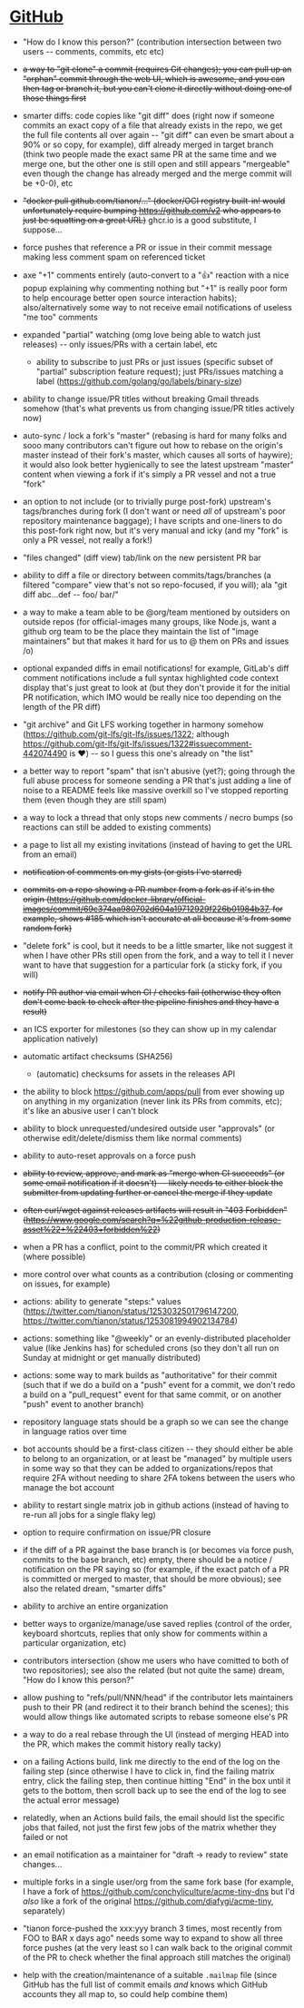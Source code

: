 # [GitHub](https://github.com)

- "How do I know this person?" (contribution intersection between two users -- comments, commits, etc etc)

- ~~a way to "git clone" a commit (requires Git changes); you can pull up an "orphan" commit through the web UI, which is awesome, and you can then tag or branch it, but you can't clone it directly without doing one of those things first~~

- smarter diffs: code copies like "git diff" does (right now if someone commits an exact copy of a file that already exists in the repo, we get the full file contents all over again -- "git diff" can even be smart about a 90% or so copy, for example), diff already merged in target branch (think two people made the exact same PR at the same time and we merge one, but the other one is still open and still appears "mergeable" even though the change has already merged and the merge commit will be +0-0), etc

- ~~"docker pull github.com/tianon/..." (docker/OCI registry built-in! would unfortunately require bumping https://github.com/v2 who appears to just be squatting on a great URL)~~ ghcr.io is a good substitute, I suppose...

- force pushes that reference a PR or issue in their commit message making less comment spam on referenced ticket

- axe "+1" comments entirely (auto-convert to a ":+1:" reaction with a nice popup explaining why commenting nothing but "+1" is really poor form to help encourage better open source interaction habits); also/alternatively some way to not receive email notifications of useless "me too" comments

- expanded "partial" watching (omg love being able to watch just releases) -- only issues/PRs with a certain label, etc
  - ability to subscribe to just PRs or just issues (specific subset of "partial" subscription feature request); just PRs/issues matching a label (https://github.com/golang/go/labels/binary-size)

- ability to change issue/PR titles without breaking Gmail threads somehow (that's what prevents us from changing issue/PR titles actively now)

- auto-sync / lock a fork's "master" (rebasing is hard for many folks and sooo many contributors can't figure out how to rebase on the origin's master instead of their fork's master, which causes all sorts of haywire); it would also look better hygienically to see the latest upstream "master" content when viewing a fork if it's simply a PR vessel and not a true "fork"

- an option to not include (or to trivially purge post-fork) upstream's tags/branches during fork (I don't want or need *all* of upstream's poor repository maintenance baggage); I have scripts and one-liners to do this post-fork right now, but it's very manual and icky (and my "fork" is only a PR vessel, not really a fork!)

- "files changed" (diff view) tab/link on the new persistent PR bar

- ability to diff a file or directory between commits/tags/branches (a filtered "compare" view that's not so repo-focused, if you will); ala "git diff abc...def -- foo/ bar/"

- a way to make a team able to be @org/team mentioned by outsiders on outside repos (for official-images many groups, like Node.js, want a github org team to be the place they maintain the list of "image maintainers" but that makes it hard for us to @ them on PRs and issues /o\)

- optional expanded diffs in email notifications!  for example, GitLab's diff comment notifications include a full syntax highlighted code context display that's just great to look at (but they don't provide it for the initial PR notification, which IMO would be really nice too depending on the length of the PR diff)

- "git archive" and Git LFS working together in harmony somehow (https://github.com/git-lfs/git-lfs/issues/1322; although https://github.com/git-lfs/git-lfs/issues/1322#issuecomment-442074490 is :heart:) -- so I guess this one's already on "the list"

- a better way to report "spam" that isn't abusive (yet?); going through the full abuse process for someone sending a PR that's just adding a line of noise to a README feels like massive overkill so I've stopped reporting them (even though they are still spam)

- a way to lock a thread that only stops new comments / necro bumps (so reactions can still be added to existing comments)

- a page to list all my existing invitations (instead of having to get the URL from an email)

- ~~notification of comments on my gists (or gists I've starred)~~

- ~~commits on a repo showing a PR number from a fork as if it's in the origin (https://github.com/docker-library/official-images/commit/69c374aa980702d604a19712929f226b01984b37, for example, shows #185 which isn't accurate at all because it's from some random fork)~~

- "delete fork" is cool, but it needs to be a little smarter, like not suggest it when I have other PRs still open from the fork, and a way to tell it I never want to have that suggestion for a particular fork (a sticky fork, if you will)

- ~~notify PR author via email when CI / checks fail (otherwise they often don't come back to check after the pipeline finishes and they have a result)~~

- an ICS exporter for milestones (so they can show up in my calendar application natively)

- automatic artifact checksums (SHA256)
  - (automatic) checksums for assets in the releases API

- the ability to block https://github.com/apps/pull from ever showing up on anything in my organization (never link its PRs from commits, etc); it's like an abusive user I can't block

- ability to block unrequested/undesired outside user "approvals" (or otherwise edit/delete/dismiss them like normal comments)

- ability to auto-reset approvals on a force push

- ~~ability to review, approve, and mark as "merge when CI succeeds" (or some email notification if it doesn't) -- likely needs to either block the submitter from updating further or cancel the merge if they update~~

- ~~often curl/wget against releases artifacts will result in "403 Forbidden" (https://www.google.com/search?q=%22github-production-release-asset%22+%22403+forbidden%22)~~

- when a PR has a conflict, point to the commit/PR which created it (where possible)

- more control over what counts as a contribution (closing or commenting on issues, for example)

- actions: ability to generate "steps:" values (https://twitter.com/tianon/status/1253032501796147200, https://twitter.com/tianon/status/1253081994902134784)

- actions: something like "@weekly" or an evenly-distributed placeholder value (like Jenkins has) for scheduled crons (so they don't all run on Sunday at midnight or get manually distributed)

- actions: some way to mark builds as "authoritative" for their commit (such that if we do a build on a "push" event for a commit, we don't redo a build on a "pull_request" event for that same commit, or on another "push" event to another branch)

- repository language stats should be a graph so we can see the change in language ratios over time

- bot accounts should be a first-class citizen -- they should either be able to belong to an organization, or at least be "managed" by multiple users in some way so that they can be added to organizations/repos that require 2FA without needing to share 2FA tokens between the users who manage the bot account

- ability to restart single matrix job in github actions (instead of having to re-run all jobs for a single flaky leg)

- option to require confirmation on issue/PR closure

- if the diff of a PR against the base branch is (or becomes via force push, commits to the base branch, etc) empty, there should be a notice / notification on the PR saying so (for example, if the exact patch of a PR is committed or merged to master, that should be more obvious); see also the related dream, "smarter diffs"

- ability to archive an entire organization

- better ways to organize/manage/use saved replies (control of the order, keyboard shortcuts, replies that only show for comments within a particular organization, etc)

- contributors intersection (show me users who have comitted to both of two repositories); see also the related (but not quite the same) dream, "How do I know this person?"

- allow pushing to "refs/pull/NNN/head" if the contributor lets maintainers push to their PR (and redirect it to their branch behind the scenes); this would allow things like automated scripts to rebase someone else's PR

- a way to do a real rebase through the UI (instead of merging HEAD into the PR, which makes the commit history really tacky)

- on a failing Actions build, link me directly to the end of the log on the failing step (since otherwise I have to click in, find the failing matrix entry, click the failing step, then continue hitting "End" in the box until it gets to the bottom, then scroll back up to see the end of the log to see the actual error message)

- relatedly, when an Actions build fails, the email should list the specific jobs that failed, not just the first few jobs of the matrix whether they failed or not

- an email notification as a maintainer for "draft -> ready to review" state changes...

- multiple forks in a single user/org from the same fork base (for example, I have a fork of https://github.com/conchyliculture/acme-tiny-dns but I'd *also* like a fork of the original https://github.com/diafygi/acme-tiny, separately)

- "tianon force-pushed the xxx:yyy branch 3 times, most recently from FOO to BAR x days ago" needs some way to expand to show all three force pushes (at the very least so I can walk back to the original commit of the PR to check whether the final approach still matches the original)

- help with the creation/maintenance of a suitable `.mailmap` file (since GitHub has the full list of commit emails *and* knows which GitHub accounts they all map to, so could help combine them)
